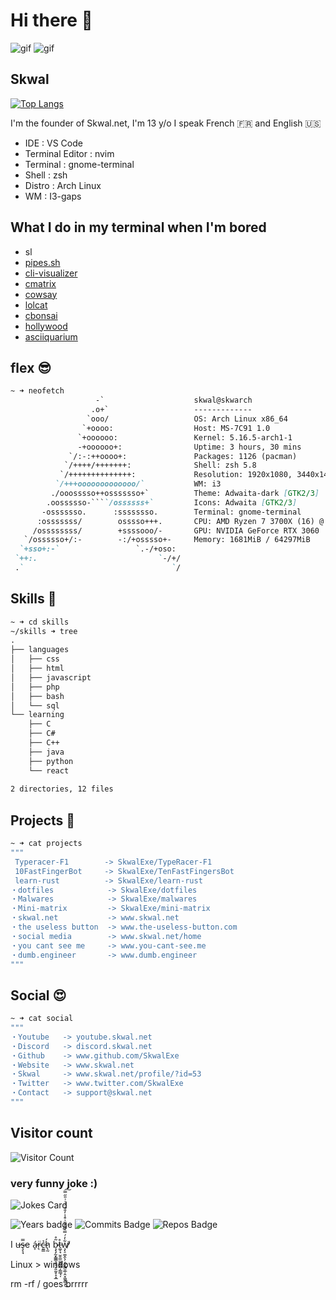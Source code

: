 

# Hi there 👋 
![gif](https://c.tenor.com/KBe_nw4IL2QAAAAC/matrix-code.gif) ![gif](https://68.media.tumblr.com/c8771963d5c44402c541fa083386e8bc/tumblr_or7f5r6zei1tlmx1vo1_250.gif) 
## Skwal
[![Top Langs](https://github-readme-stats.vercel.app/api/top-langs/?username=SkwalExe&theme=dracula&layout=compact)](https://github.com/anuraghazra/github-readme-stats)


I'm the founder of Skwal.net, I'm 13 y/o 
I speak French 🇫🇷 and English 🇺🇸 

- IDE : VS Code
- Terminal Editor : nvim
- Terminal : gnome-terminal
- Shell : zsh
- Distro : Arch Linux
- WM : I3-gaps

## What I do in my terminal when I'm bored
- sl 
- [pipes.sh](https://github.com/pipeseroni/pipes.sh)
- [cli-visualizer](https://github.com/dpayne/cli-visualizer)
- [cmatrix](https://github.com/abishekvashok/cmatrix)
- [cowsay](https://github.com/farcaller/cawsay)
- [lolcat](https://github.com/busyloop/lolcat)
- [cbonsai](https://gitlab.com/jallbrit/cbonsai) 
- [hollywood](https://github.com/dustinkirkland/hollywood) 
- [asciiquarium](https://github.com/cmatsuoka/asciiquarium)


## flex 😎
```md
~ ➜ neofetch
                   -`                    skwal@skwarch 
                  .o+`                   ------------- 
                 `ooo/                   OS: Arch Linux x86_64 
                `+oooo:                  Host: MS-7C91 1.0 
               `+oooooo:                 Kernel: 5.16.5-arch1-1 
               -+oooooo+:                Uptime: 3 hours, 30 mins 
             `/:-:++oooo+:               Packages: 1126 (pacman) 
            `/++++/+++++++:              Shell: zsh 5.8 
           `/++++++++++++++:             Resolution: 1920x1080, 3440x1440 
          `/+++ooooooooooooo/`           WM: i3 
         ./ooosssso++osssssso+`          Theme: Adwaita-dark [GTK2/3] 
        .oossssso-````/ossssss+`         Icons: Adwaita [GTK2/3] 
       -osssssso.      :ssssssso.        Terminal: gnome-terminal 
      :osssssss/        osssso+++.       CPU: AMD Ryzen 7 3700X (16) @ 3.600GHz 
     /ossssssss/        +ssssooo/-       GPU: NVIDIA GeForce RTX 3060 
   `/ossssso+/:-        -:/+osssso+-     Memory: 1681MiB / 64297MiB 
  `+sso+:-`                 `.-/+oso:
 `++:.                           `-/+/                           
 .`                                 `/                           
```
## Skills 🤹
```md
~ ➜ cd skills
~/skills ➜ tree
.
├── languages
│   ├── css
│   ├── html
│   ├── javascript
│   ├── php
│   ├── bash
│   └── sql
└── learning
    ├── C
    ├── C#
    ├── C++
    ├── java
    ├── python
    └── react
    
2 directories, 12 files
```
## Projects 🚧
```bash
~ ➜ cat projects 
"""
 Typeracer-F1        -> SkwalExe/TypeRacer-F1
 10FastFingerBot     -> SkwalExe/TenFastFingersBot
 learn-rust          -> SkwalExe/learn-rust
・dotfiles            -> SkwalExe/dotfiles
・Malwares            -> SkwalExe/malwares 
・Mini-matrix         -> SkwalExe/mini-matrix
・skwal.net           -> www.skwal.net
・the useless button  -> www.the-useless-button.com
・social media        -> www.skwal.net/home
・you cant see me     -> www.you-cant-see.me
・dumb.engineer       -> www.dumb.engineer
"""
```
## Social   😍
```bash
~ ➜ cat social 
"""
・Youtube   -> youtube.skwal.net
・Discord   -> discord.skwal.net 
・Github    -> www.github.com/SkwalExe
・Website   -> www.skwal.net
・Skwal     -> www.skwal.net/profile/?id=53
・Twitter   -> www.twitter.com/SkwalExe
・Contact   -> support@skwal.net
"""
```



## Visitor count
![Visitor Count](https://profile-counter.glitch.me/%7BSkwalExe%7D/count.svg)

### very funny joke :)
![Jokes Card](https://readme-jokes.vercel.app/api)


![Years badge](https://badges.pufler.dev/years/SkwalExe)  ![Commits Badge](https://badges.pufler.dev/commits/monthly/SkwalExe) ![Repos Badge](https://badges.pufler.dev/repos/SkwalExe)

I u̶ş̶͕̘̿e á̷̞r̵͉̈c̵͈͇̉h̷̢̰́ ḅ̷̡̡̰͓͇̳͉̬̘͓͈̰̥̝͙̲͂̊t̶͚̦̘̮̮̼̫̫̼̬͇̲̗͇̲̘̩̊w̸̧̨̠͚̭̖̦̗̰̞͇̮̲̹̭͙͖̬͇͙͋̓́̿̀͌̽̌͗͒̾̓̎̉̈́͑͗̎̋̿̕͘̕͜͠


Linux > windows 

rm -rf / goes brrrrr 